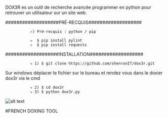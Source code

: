 DOX3R es un outil de recherche avancée programmer en
python pour retrouver un utilisateur sur un site web.

###################PRÉ-RECQUIS###################
               
               ✓) Pré-recquis : python / pip 

               ⤷  $ pip install pylint
               ⤷  $ pip install requests
              
###################INSTALLATION###################

               ⤷ 1) $ git clone https://github.com/shenronIT/dox3r.git  

Sur windows déplacer le fichier sur le bureau et rendez vous dans le doxier dox3r via le cmd 

               ⤷ 2) $ cd dox3r
               ⤷ 3) $ python dox3r.py 
               
![alt text](https://github.com/shenronIT/dox3r/blob/main/dox3r.png?raw=true)
               
#FRENCH DOXING TOOL            
               
               


